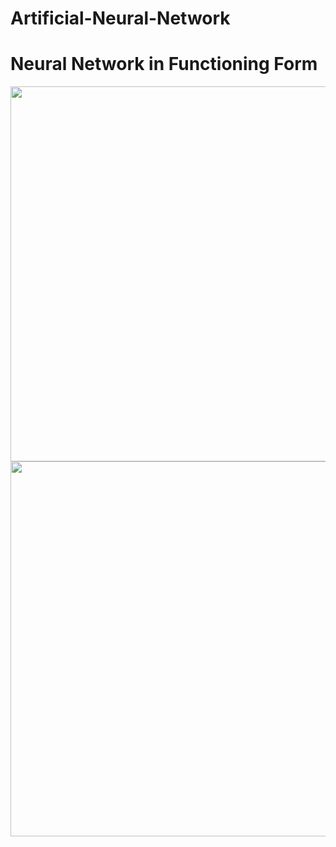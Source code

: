 # Artificial-Neural-Network

# Neural Network in Functioning Form
<p float="left" align="center">
    <img src="/Desktop/NeuralNetTest1.png" width="600"/>
    <img src="/Desktop/NeuralNetTest2.png" width="600"/>
</p>
